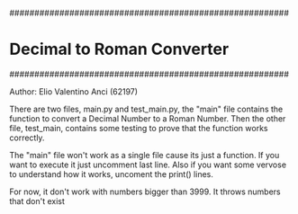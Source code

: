 ########################################################
#             Decimal to Roman Converter               #   
########################################################

Author: Elio Valentino Anci (62197)

There are two files, main.py and test_main.py, the "main" file contains
the function to convert a Decimal Number to a Roman Number.
Then the other file, test_main, contains some testing to prove that the 
function works correctly.

The "main" file won't work as a single file cause its just a function. If
you want to execute it just uncomment last line. Also if you want some
vervose to understand how it works, uncoment the print() lines.

For now, it don't work with numbers bigger than 3999. It throws numbers
that don't exist